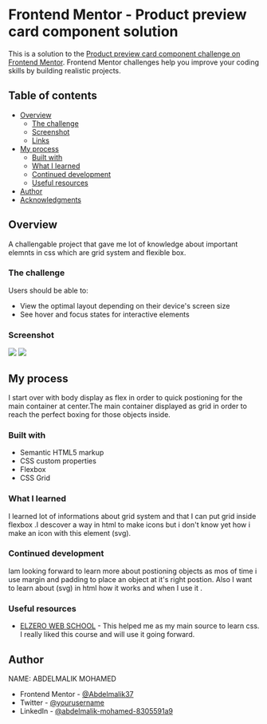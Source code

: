 # Frontend Mentor - Product preview card component solution

This is a solution to the [Product preview card component challenge on Frontend Mentor](https://www.frontendmentor.io/challenges/product-preview-card-component-GO7UmttRfa). Frontend Mentor challenges help you improve your coding skills by building realistic projects.

## Table of contents

- [Overview](#overview)
  - [The challenge](#the-challenge)
  - [Screenshot](#screenshot)
  - [Links](#links)
- [My process](#my-process)
  - [Built with](#built-with)
  - [What I learned](#what-i-learned)
  - [Continued development](#continued-development)
  - [Useful resources](#useful-resources)
- [Author](#author)
- [Acknowledgments](#acknowledgments)

## Overview

A challengable project that gave me lot of knowledge about important elemnts in css which are grid system and flexible box.

### The challenge

Users should be able to:

- View the optimal layout depending on their device's screen size
- See hover and focus states for interactive elements

### Screenshot

![](../desk.jpg)
![](../mob.jpg)



## My process

I start over with body display as flex in order to quick postioning for the main container at center.The main container displayed as grid in order to reach the perfect boxing for those objects inside.

### Built with

- Semantic HTML5 markup
- CSS custom properties
- Flexbox
- CSS Grid

### What I learned

I learned lot of informations about grid system and that I can put grid inside flexbox .I descover a way in html to make icons but i don't know yet how i make an icon with this element (svg).

### Continued development

Iam looking forward to learn more about postioning objects as mos of time i use margin and padding to place an object at it's right postion.
Also I want to learn about (svg) in html how it works and when I use it .

### Useful resources

- [ELZERO WEB SCHOOL](https://www.youtube.com/@ElzeroWebSchool) - This helped me as my main source to learn css. I really liked this course and will use it going forward.

## Author

NAME: ABDELMALIK MOHAMED

- Frontend Mentor - [@Abdelmalik37](https://www.frontendmentor.io/profile/Abdelmalik37)
- Twitter - [@yourusername](https://www.twitter.com/yourusername)
- LinkedIn - [@abdelmalik-mohamed-8305591a9](www.linkedin.com/in/abdelmalik-mohamed-8305591a9)
